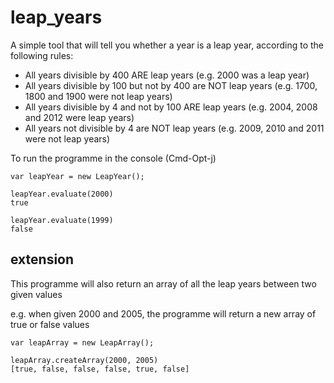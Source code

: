 # leap_years


A simple tool that will tell you whether a year is a leap year, according to the following rules:

- All years divisible by 400 ARE leap years (e.g. 2000 was a leap year)
- All years divisible by 100 but not by 400 are NOT leap years (e.g. 1700, 1800 and 1900 were not leap years)
- All years divisible by 4 and not by 100 ARE leap years (e.g. 2004, 2008 and 2012 were leap years)
- All years not divisible by 4 are NOT leap years (e.g. 2009, 2010 and 2011 were not leap years)

To run the programme in the console (Cmd-Opt-j)

```
var leapYear = new LeapYear();

leapYear.evaluate(2000)
true

leapYear.evaluate(1999)
false
```
## extension

This programme will also return an array of all the leap years between two given values

e.g. when given 2000 and 2005, the programme will return a new array of true or false values

```
var leapArray = new LeapArray();

leapArray.createArray(2000, 2005)
[true, false, false, false, true, false]
```



